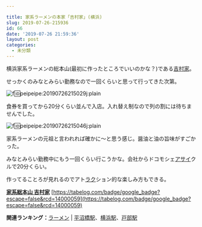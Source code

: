 ```yaml
---

title: 家系ラーメンの本家「吉村家」(横浜)
slug: 2019-07-26-215936
id: 66
date: '2019-07-26 21:59:36'
layout: post
categories:
  - 未分類
---
```


横浜家系ラーメンの総本山(最初に作ったところでいいのかな？)である[吉村家](http://d.hatena.ne.jp/keyword/%B5%C8%C2%BC%B2%C8)。

せっかくのみなとみらい勤務なので一回くらいと思って行ってきた次第。

![f:id:peipeipe:20190726215029j:plain](https://cdn-ak.f.st-hatena.com/images/fotolife/p/peipeipe/20190726/20190726215029.jpg "f:id:peipeipe:20190726215029j:plain")

食券を買ってから20分くらい並んで入店。入れ替え制なので列の割には待ちませんでした。

![f:id:peipeipe:20190726215046j:plain](https://cdn-ak.f.st-hatena.com/images/fotolife/p/peipeipe/20190726/20190726215046.jpg "f:id:peipeipe:20190726215046j:plain")

家系ラーメンの元祖と言われれば確かに〜と思う感じ。醤油と油の旨味がすごかった。

みなとみらい勤務中にもう一回くらい行こうかな。会社からドコモシェ[アサイ](http://d.hatena.ne.jp/keyword/%A5%A2%A5%B5%A5%A4)クルで20分くらい。

作ってることろが見れるのでアト[ラク](http://d.hatena.ne.jp/keyword/%A5%E9%A5%AF)ション的な楽しみ方もできる。

**[家系総本山 吉村家](https://tabelog.com/kanagawa/A1401/A140101/14000059/)** [https://tabelog.com/badge/google_badge?escape=false&rcd=14000059](https://tabelog.com/badge/google_badge?escape=false&rcd=14000059)

**関連ランキング：**[ラーメン](https://tabelog.com/rstLst/ramen/) | [平沼橋駅](https://tabelog.com/kanagawa/A1401/A140102/R8582/rstLst/)、[横浜駅](https://tabelog.com/kanagawa/A1401/A140101/R10444/rstLst/)、[戸部駅](https://tabelog.com/kanagawa/A1401/A140102/R6790/rstLst/)